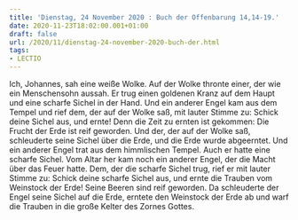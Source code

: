 ```yaml
---
title: 'Dienstag, 24 November 2020 : Buch der Offenbarung 14,14-19.'
date: 2020-11-23T18:02:00.001+01:00
draft: false
url: /2020/11/dienstag-24-november-2020-buch-der.html
tags: 
- LECTIO
---
```


Ich, Johannes, sah eine weiße Wolke. Auf der Wolke thronte einer, der wie ein Menschensohn aussah. Er trug einen goldenen Kranz auf dem Haupt und eine scharfe Sichel in der Hand. Und ein anderer Engel kam aus dem Tempel und rief dem, der auf der Wolke saß, mit lauter Stimme zu: Schick deine Sichel aus, und ernte! Denn die Zeit zu ernten ist gekommen: Die Frucht der Erde ist reif geworden. Und der, der auf der Wolke saß, schleuderte seine Sichel über die Erde, und die Erde wurde abgeerntet. Und ein anderer Engel trat aus dem himmlischen Tempel. Auch er hatte eine scharfe Sichel. Vom Altar her kam noch ein anderer Engel, der die Macht über das Feuer hatte. Dem, der die scharfe Sichel trug, rief er mit lauter Stimme zu: Schick deine scharfe Sichel aus, und ernte die Trauben vom Weinstock der Erde! Seine Beeren sind reif geworden. Da schleuderte der Engel seine Sichel auf die Erde, erntete den Weinstock der Erde ab und warf die Trauben in die große Kelter des Zornes Gottes.